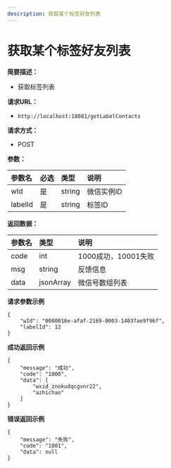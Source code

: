 ```yaml
---
description: 获取某个标签好友列表
---
```


# 获取某个标签好友列表

**简要描述：**

* 获取标签列表

**请求URL：**

* `http://localhost:18081/getLabelContacts`

**请求方式：**

* POST

**参数：**

| 参数名 | 必选 | 类型 | 说明 |
| :--- | :--- | :--- | :--- |
| wId | 是 | string | 微信实例ID |
| labelId | 是 | string | 标签ID |

**返回数据：**

| 参数名 | 类型 | 说明 |
| :--- | :--- | :--- |
| code | int | 1000成功，10001失败 |
| msg | string | 反馈信息 |
| data | jsonArray | 微信号数组列表 |

**请求参数示例**

```text
{
    "wId": "0000016e-afaf-2169-0003-14037ae9f96f",
    "labelId": 12
}
```

**成功返回示例**

```text
{
    "message": "成功",
    "code": "1000",
    "data": [
        "wxid_znokudqcgvnr22",
        "azhichao"
    ]
}
```

**错误返回示例**

```text
{
    "message": "失败",
    "code": "1001",
    "data": null
}
```

